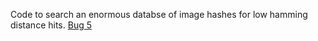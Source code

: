 Code to search an enormous databse of image hashes for low hamming distance hits. [Bug 5](https://github.com/CreativeCommons-Seneca/meta/issues/5)
